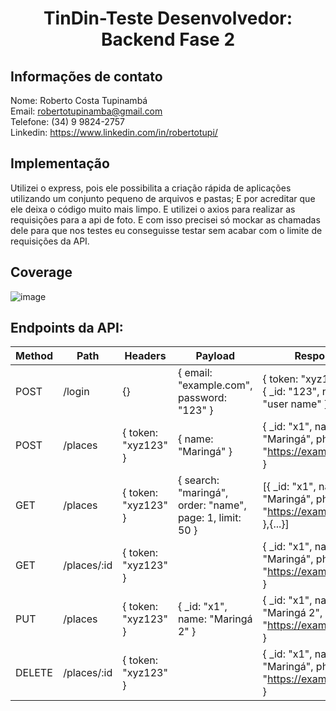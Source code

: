 <h1 align="center">TinDin-Teste Desenvolvedor: Backend Fase 2</h1>

## Informações de contato
Nome: Roberto Costa Tupinambá <br>
Email: robertotupinamba@gmail.com <br>
Telefone: (34) 9 9824-2757 <br>
Linkedin: https://www.linkedin.com/in/robertotupi/

## Implementação
Utilizei o express, pois ele possibilita a criação rápida de aplicações utilizando um conjunto pequeno de arquivos e pastas; E por acreditar que ele deixa o código muito mais limpo. E utilizei o axios para realizar as requisições para a api de foto. E com isso precisei só mockar as chamadas dele para que nos testes eu conseguisse testar sem acabar com o limite de requisições da API.

## Coverage
![image](https://user-images.githubusercontent.com/41094007/150650285-1769a27f-46a6-4b56-8005-85c06a47eb19.png)


## Endpoints da API:

|  Method | Path  |  Headers | Payload | Responde |
|------------|--------------|-----------------------|----------------------------------------|----------------------------------------------|
|   POST     | /login       |  {}                   | { email: "example.com", password: "123" }                 | { token: "xyz123", user: { _id: "123", name: "user name" } } |
|   POST     | /places      |  { token: "xyz123" }  | { name: "Maringá" }                                       | { _id: "x1", name: "Maringá", photo: "https://example.com" } |
|   GET   | /places|{ token: "xyz123" }| { search: "maringá", order: "name", page: 1, limit: 50 } | [{ _id: "x1", name: "Maringá", photo: "https://example.com" },{...}] |
|   GET      | /places/:id  |  { token: "xyz123" }  |                                                           |	{ _id: "x1", name: "Maringá", photo: "https://example.com" } |
|   PUT      | /places      |  { token: "xyz123" }  | { _id: "x1", name: "Maringá 2" }               | { _id: "x1", name: "Maringá 2", photo: "https://example2.com" }|
|   DELETE   | /places/:id  |  { token: "xyz123" }  |                                                           | { _id: "x1", name: "Maringá", photo: "https://example.com" }|

